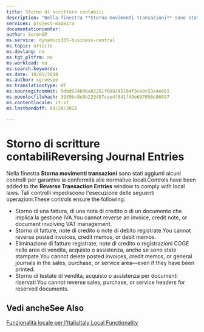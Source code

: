 ```yaml
---
title: Storno di scritture contabili
description: "Nella finestra **Storna movimenti transazioni** sono stati aggiunti alcuni controlli per garantire la conformità alle normative locali."
services: project-madeira
documentationcenter: 
author: SorenGP
ms.service: dynamics365-business-central
ms.topic: article
ms.devlang: na
ms.tgt_pltfrm: na
ms.workload: na
ms.search.keywords: 
ms.date: 10/01/2018
ms.author: sgroespe
ms.translationtype: HT
ms.sourcegitcommit: 9dbd92409ba02281f008246194f3ce0c53e4e001
ms.openlocfilehash: 3939bc8e9b229487cee4f841f49e697056e86597
ms.contentlocale: it-it
ms.lasthandoff: 09/28/2018

---
```

# <a name="reversing-journal-entries"></a><span data-ttu-id="3359e-103">Storno di scritture contabili</span><span class="sxs-lookup"><span data-stu-id="3359e-103">Reversing Journal Entries</span></span>
<span data-ttu-id="3359e-104">Nella finestra **Storna movimenti transazioni** sono stati aggiunti alcuni controlli per garantire la conformità alle normative locali.</span><span class="sxs-lookup"><span data-stu-id="3359e-104">Controls have been added to the **Reverse Transaction Entries** window to comply with local laws.</span></span> <span data-ttu-id="3359e-105">Tali controlli impediscono l'esecuzione delle seguenti operazioni:</span><span class="sxs-lookup"><span data-stu-id="3359e-105">These controls ensure the following:</span></span>  

- <span data-ttu-id="3359e-106">Storno di una fattura, di una nota di credito o di un documento che implica la gestione IVA.</span><span class="sxs-lookup"><span data-stu-id="3359e-106">You cannot reverse an invoice, credit note, or document involving VAT management.</span></span>  
- <span data-ttu-id="3359e-107">Storno di fatture, note di credito o note di debito registrate.</span><span class="sxs-lookup"><span data-stu-id="3359e-107">You cannot reverse posted invoices, credit memos, or debit memos.</span></span>  
- <span data-ttu-id="3359e-108">Eliminazione di fatture registrate, note di credito o registrazioni COGE nelle aree di vendita, acquisto o assistenza, anche se sono state stampate.</span><span class="sxs-lookup"><span data-stu-id="3359e-108">You cannot delete posted invoices, credit memos, or general journals in the sales, purchase, or service area—even if they have been printed.</span></span>  
- <span data-ttu-id="3359e-109">Storno di testate di vendita, acquisto o assistenza per documenti riservati.</span><span class="sxs-lookup"><span data-stu-id="3359e-109">You cannot reverse sales, purchase, or service headers for reserved documents.</span></span>  

## <a name="see-also"></a><span data-ttu-id="3359e-110">Vedi anche</span><span class="sxs-lookup"><span data-stu-id="3359e-110">See Also</span></span>  
  [<span data-ttu-id="3359e-111">Funzionalità locale per l'Italia</span><span class="sxs-lookup"><span data-stu-id="3359e-111">Italy Local Functionality</span></span>](italy-local-functionality.md)

